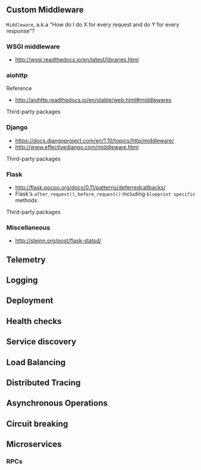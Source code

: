 ## Custom Middleware

`Middleware`, a.k.a "How do I do X for every request and do Y for every response"?

### WSGI middleware

- http://wsgi.readthedocs.io/en/latest/libraries.html

### aiohttp

Reference

- http://aiohttp.readthedocs.io/en/stable/web.html#middlewares

Third-party packages


### Django

- https://docs.djangoproject.com/en/1.10/topics/http/middleware/
- http://www.effectivedjango.com/middleware.html

Third-party packages

### Flask

- http://flask.pocoo.org/docs/0.11/patterns/deferredcallbacks/
- Flask's `after_request()`, `before_request()` including `blueprint specific` methods

Third-party packages

### Miscellaneous

- http://steinn.org/post/flask-statsd/

## Telemetry

## Logging

## Deployment

## Health checks

## Service discovery

## Load Balancing

## Distributed Tracing

## Asynchronous Operations


## Circuit breaking

## Microservices

### RPCs

